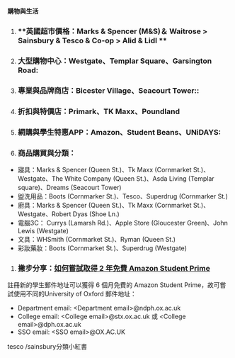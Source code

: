 

**購物與生活**

1. ### **英國超市價格：Marks & Spencer (M\&S)＆ Waitrose > Sainsbury & Tesco & Co-op > Alid & Lidl **

1. ### **大型購物中心：Westgate、Templar Square、Garsington Road**:

1. ### **專業與品牌商店：Bicester Village、Seacourt Tower::**

1. ### **折扣與特價店：Primark、TK Maxx、Poundland**

1. ### **網購與學生特惠APP：Amazon、Student Beans、UNiDAYS:**

1. ### **商品購買與分類：**
* 寢具：Marks & Spencer (Queen St.)、Tk Maxx (Cornmarket St.)、Westgate、The White Company (Queen St.)、Asda Living (Templar square)、Dreams (Seacourt Tower)
* 盥洗用品：Boots (Cornmarker St.)、Tesco、Superdrug (Cornmarker St.)
* 廚具：Marks & Spencer (Queen St.)、Tk Maxx (Cornmarket St.)、Westgate、Robert Dyas (Shoe Ln.)
* 電腦3C： Currys (Lamarsh Rd.)、Apple Store (Gloucester Green)、John Lewis (Westgate)
* 文具：WHSmith (Cornmarket St.)、Ryman (Queen St.)
* 彩妝藥妝：Boots (Cornmarket St.)、Superdrug (Westgate)

1. ### **撇步分享：[如何嘗試取得 2 年免費 Amazon Student Prime](https://tinyurl.com/3xyt2pnn)**

註冊新的學生郵件地址可以獲得 6 個月免費的 Amazon Student Prime，故可嘗試使用不同的University of Oxford 郵件地址：

* Department email: \<Department email\>@ndph.ox.ac.uk
* College email: \<College email\>@stx.ox.ac.uk 或 \<College email\>@dph.ox.ac.uk
* SSO email: \<SSO email\>@OX.AC.UK

tesco /sainsbury分類小紅書
